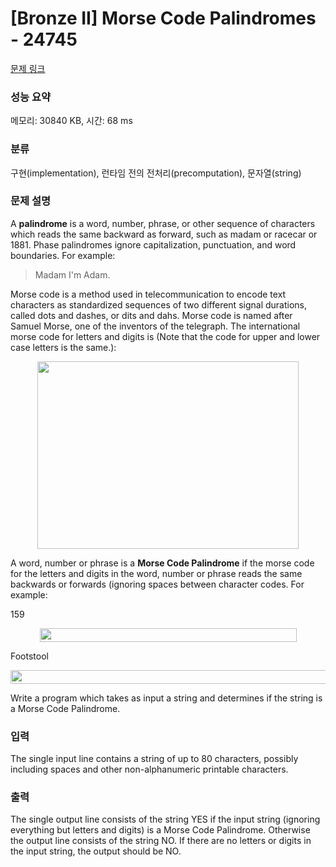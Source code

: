 # [Bronze II] Morse Code Palindromes - 24745 

[문제 링크](https://www.acmicpc.net/problem/24745) 

### 성능 요약

메모리: 30840 KB, 시간: 68 ms

### 분류

구현(implementation), 런타임 전의 전처리(precomputation), 문자열(string)

### 문제 설명

<p>A <strong>palindrome</strong> is a word, number, phrase, or other sequence of characters which reads the same backward as forward, such as madam or racecar or 1881. Phase palindromes ignore capitalization, punctuation, and word boundaries. For example:</p>

<blockquote>
<p>Madam I'm Adam.</p>
</blockquote>

<p>Morse code is a method used in telecommunication to encode text characters as standardized sequences of two different signal durations, called dots and dashes, or dits and dahs. Morse code is named after Samuel Morse, one of the inventors of the telegraph. The international morse code for letters and digits is (Note that the code for upper and lower case letters is the same.):</p>

<p style="text-align: center;"><img alt="" src="" style="width: 418px; height: 300px;"></p>

<p>A word, number or phrase is a <strong>Morse Code Palindrome</strong> if the morse code for the letters and digits in the word, number or phrase reads the same backwards or forwards (ignoring spaces between character codes. For example:</p>

<p>159</p>

<p style="text-align: center;"><img alt="" src="" style="width: 411px; height: 22px;"></p>

<p>Footstool</p>

<p style="text-align: center;"><img alt="" src="" style="width: 718px; height: 22px;"></p>

<p>Write a program which takes as input a string and determines if the string is a Morse Code Palindrome.</p>

### 입력 

 <p>The single input line contains a string of up to 80 characters, possibly including spaces and other non-alphanumeric printable characters.</p>

### 출력 

 <p>The single output line consists of the string YES if the input string (ignoring everything but letters and digits) is a Morse Code Palindrome. Otherwise the output line consists of the string NO. If there are no letters or digits in the input string, the output should be NO.</p>

